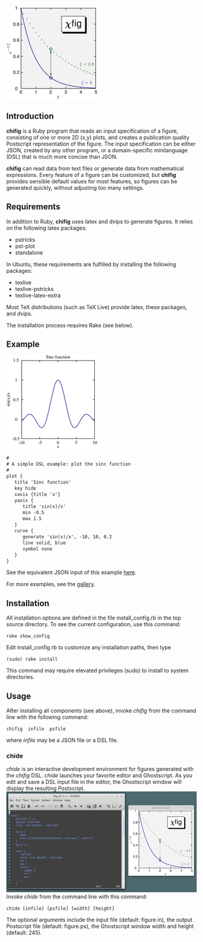 
![](doc/logo.png)

## Introduction
**chifig** is a Ruby program that reads an input specification of a figure,
consisting of one or more 2D (x,y) plots, and creates a publication quality 
Postscript representation of the figure.  The input specification can be either 
JSON, created by any other program, or a domain-specific minilanguage (DSL) 
that is much more concise than JSON.

**chifig** can read data from text files or generate data from mathematical 
expressions.  Every feature of a figure can be customized, but **chifig** 
provides sensible default values for most features, so figures can be generated 
quickly, without adjusting too many settings.

## Requirements
In addition to Ruby, **chifig** uses latex and dvips to generate figures.
It relies on the following latex packages:

* pstricks
* pst-plot
* standalone

In Ubuntu, these requirements are fulfilled by installing the following 
packages:

* texlive
* texlive-pstricks
* texlive-latex-extra

Most TeX distributions (such as TeX Live) provide latex, these packages, and 
dvips.

The installation process requires Rake (see below).

## Example
![](doc/sinc.png)

    # 
    # A simple DSL example: plot the sinc function
    # 
    plot {
       title 'Sinc function'
       key hide
       xaxis {title 'x'}
       yaxis {
          title 'sin(x)/x'
          min -0.5
          max 1.5
       }
       curve {
          generate 'sin(x)/x', -10, 10, 0.2
          line solid, blue
          symbol none
       }
    }
See the equivalent JSON input of this example [here](doc/examples/sinc.json).

For more examples, see the [gallery](doc/gallery_html/index.html).

## Installation
All installation options are defined in the file install\_config.rb in the 
top source directory.  To see the current configuration, use this command:

    rake show_config

Edit install\_config.rb to customize any installation paths, then type

    (sudo) rake install

This command may require elevated privileges (sudo) to install to system
directories.

## Usage
After installing all components (see above), invoke *chifig* from the command
line with the following command:

    chifig  infile  psfile

where *infile* may be a JSON file or a DSL file.

### chide
*chide* is an interactive development environment for figures generated with
the *chifig* DSL.  *chide* launches your favorite editor and Ghostscript.
As you edit and save a DSL input file in the editor, the Ghostscript window 
will display the resulting Postscript.
![](doc/chide.png)
Invoke *chide* from the command line with this command:

    chide [infile] [psfile] [width] [height]

The optional arguments include the input file (default: figure.in), the output
Postscript file (default: figure.ps), the Ghostscript window width and height 
(default: 245).

